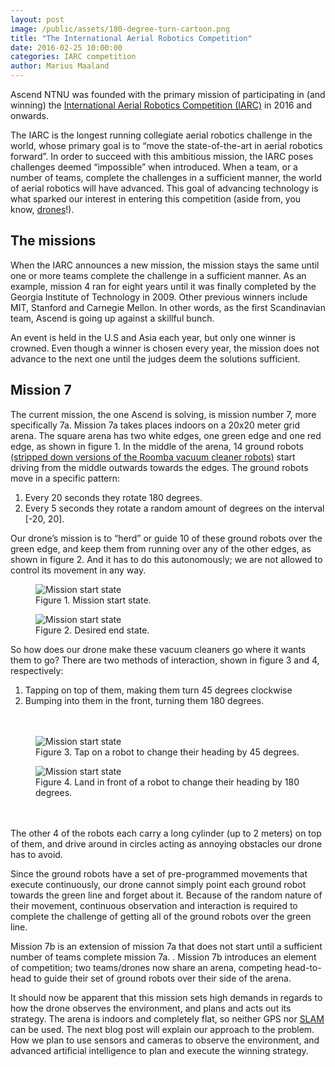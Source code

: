 ```yaml
---
layout: post
image: /public/assets/180-degree-turn-cartoon.png
title: "The International Aerial Robotics Competition"
date: 2016-02-25 10:00:00
categories: IARC competition
author: Marius Maaland
---
```

Ascend NTNU was founded with the primary mission of participating in (and winning) the [International Aerial Robotics Competition (IARC)](http://aerialroboticscompetition.org/) in 2016 and onwards.

The IARC is the longest running collegiate aerial robotics challenge in the world, whose primary goal is to “move the state-of-the-art in aerial robotics forward”. In order to succeed with this ambitious mission, the IARC poses challenges deemed “impossible” when introduced. When a team, or a number of teams, complete the challenges in a sufficient manner, the world of aerial robotics will have advanced. This goal of advancing technology is what sparked our interest in entering this competition (aside from, you know, [drones](https://www.youtube.com/watch?v=CCDIuZUfETc)!). 

## The missions
When the IARC announces a new mission, the mission stays the same until one or more teams complete the challenge in a sufficient manner. As an example, mission 4 ran for eight years until it was finally completed by the Georgia Institute of Technology in 2009. Other previous winners include MIT, Stanford and Carnegie Mellon. In other words, as the first Scandinavian team, Ascend is going up against a skillful bunch. 

An event is held in the U.S and Asia each year, but only one winner is crowned. Even though a winner is chosen every year, the mission does not advance to the next one until the judges deem the solutions sufficient.

## Mission 7

The current mission, the one Ascend is solving, is mission number 7, more specifically 7a. Mission 7a takes places indoors on a 20x20 meter grid arena. The square arena has two white edges, one green edge and one red edge, as shown in figure 1. In the middle of the arena, 14 ground robots [(stripped down versions of the Roomba vacuum cleaner robots)](https://media.giphy.com/media/Q7ZckMLgjmthK/giphy.gif) start driving from the middle outwards towards the edges. The ground robots move in a specific pattern:

1. Every 20 seconds they rotate 180 degrees.
2. Every 5 seconds they rotate a random amount of degrees on the interval [-20, 20].

Our drone’s mission is to “herd” or guide 10 of these ground robots over the green edge, and keep them from running over any of the other edges, as shown in figure 2. And it has to do this autonomously; we are not allowed to control its movement in any way.

<div class="row">
	<div class="col-md-6">
		<figure>
			<img class="img-responsive" alt="Mission start state" src="/public/assets/start-state.png">
			<figcaption class="text-center">Figure 1. Mission start state.</figcaption>
		</figure>
	</div>
	<div class="col-md-6">
		<figure>
			<img class="img-responsive" alt="Mission start state" src="/public/assets/end-state.png">
			<figcaption class="text-center">Figure 2. Desired end state.</figcaption>
		</figure>
	</div>
</div>

So how does our drone make these vacuum cleaners go where it wants them to go? There are two methods of interaction, shown in figure 3 and 4,  respectively: 

1. Tapping on top of them, making them turn 45 degrees clockwise 
2. Bumping into them in the front, turning them 180 degrees. 

<div class="row"  style="padding-top: 20px; padding-bottom: 20px">
	<div class="col-md-6">
		<figure>
			<img class="img-responsive" alt="Mission start state" src="/public/assets/45-degree-turn-cartoon.png">
			<figcaption class="text-center">Figure 3. Tap on a robot to change their heading by 45 degrees.</figcaption>
		</figure>
	</div>
	<div class="col-md-6">
		<figure>
			<img class="img-responsive" alt="Mission start state" src="/public/assets/180-degree-turn-cartoon.png">
			<figcaption class="text-center">Figure 4. Land in front of a robot to change their heading by 180 degrees.</figcaption>
		</figure>
	</div>
</div>

The other 4 of the robots each carry a long cylinder (up to 2 meters) on top of them, and drive around in circles acting as annoying obstacles our drone has to avoid. 

Since the ground robots have a set of pre-programmed movements that execute continuously, our drone cannot simply point each ground robot towards the green line and forget about it. Because of the random nature of their movement, continuous observation and interaction is required to complete the challenge of getting all of the ground robots over the green line. 

Mission 7b is an extension of mission 7a that does not start until a sufficient number of teams complete mission 7a. . Mission 7b introduces an element of competition; two teams/drones now share an arena, competing head-to-head to guide their set of ground robots over their side of the arena. 

It should now be apparent that this mission sets high demands in regards to how the drone observes the environment, and plans and acts out its strategy. The arena is indoors and completely flat, so neither GPS nor [SLAM](https://www.google.com/url?q=https://en.wikipedia.org/wiki/Simultaneous_localization_and_mapping&sa=D&ust=1456487203231000&usg=AFQjCNELYTHadiBPpI8TVrSGE8TcWb8skQ) can be used. The next blog post will explain our approach to the problem. How we plan to use sensors and cameras to observe the environment, and advanced artificial intelligence to plan and execute the winning strategy. 
